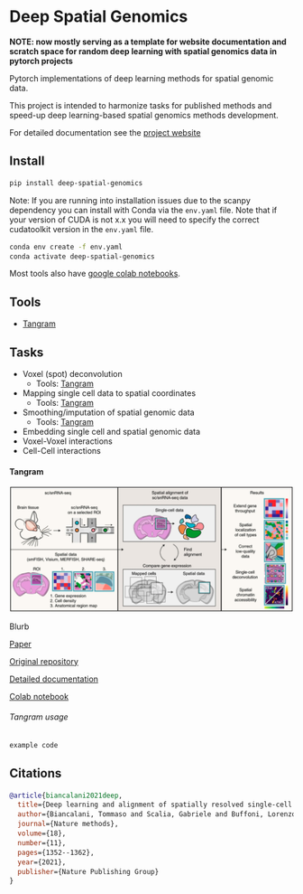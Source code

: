 # Deep Spatial Genomics

**NOTE: now mostly serving as a template for website documentation and scratch space for random deep learning with spatial genomics data in pytorch projects**

Pytorch implementations of deep learning methods for spatial genomic data.

This project is intended to harmonize tasks for published methods and speed-up deep learning-based spatial genomics methods development.

For detailed documentation see the [project website](https://estorrs.github.io/deep-spatial-genomics/)

## Install

```bash
pip install deep-spatial-genomics
```

Note: If you are running into installation issues due to the scanpy dependency you can install with Conda via the `env.yaml` file. Note that if your version of CUDA is not x.x you will need to specify the correct cudatoolkit version in the `env.yaml` file.

```bash
conda env create -f env.yaml
conda activate deep-spatial-genomics
```

Most tools also have [google colab notebooks](https://colab.research.google.com/).

## Tools

+ [Tangram](#Tangram)

## Tasks

+ Voxel (spot) deconvolution
  + Tools: [Tangram](#Tangram-usage)
+ Mapping single cell data to spatial coordinates
  + Tools: [Tangram](#Tangram-usage)
+ Smoothing/imputation of spatial genomic data
  + Tools: [Tangram](#Tangram-usage) 
+ Embedding single cell and spatial genomic data
+ Voxel-Voxel interactions
+ Cell-Cell interactions

#### Tangram

<img src="./images/tangram.png" width="600px"></img>

Blurb

[Paper](https://www.nature.com/articles/s41592-021-01264-7)

[Original repository](https://github.com/broadinstitute/Tangram)

[Detailed documentation]()

[Colab notebook]()

###### Tangram usage

```python
example code
```

## Citations

```bibtex
@article{biancalani2021deep,
  title={Deep learning and alignment of spatially resolved single-cell transcriptomes with Tangram},
  author={Biancalani, Tommaso and Scalia, Gabriele and Buffoni, Lorenzo and Avasthi, Raghav and Lu, Ziqing and Sanger, Aman and Tokcan, Neriman and Vanderburg, Charles R and Segerstolpe, {\AA}sa and Zhang, Meng and others},
  journal={Nature methods},
  volume={18},
  number={11},
  pages={1352--1362},
  year={2021},
  publisher={Nature Publishing Group}
}
```



